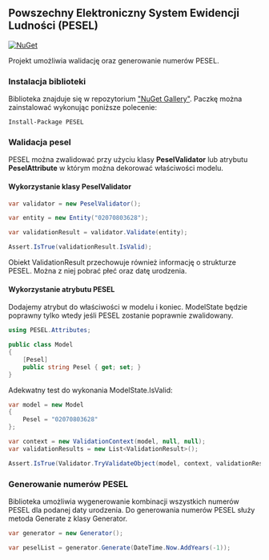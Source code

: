 ﻿## Powszechny Elektroniczny System Ewidencji Ludności (PESEL) 

[![NuGet](https://img.shields.io/nuget/v/PESEL.svg)](https://www.nuget.org/packages/PESEL/) 

Projekt umożliwia walidację oraz generowanie numerów PESEL.

### Instalacja biblioteki
Biblioteka znajduje się w repozytorium ["NuGet Gallery"](https://www.nuget.org/packages/PESEL). Paczkę można zainstalować wykonując poniższe polecenie:
```
Install-Package PESEL
```
### Walidacja pesel
PESEL można zwalidować przy użyciu klasy **PeselValidator** lub atrybutu **PeselAttribute** w którym można dekorować właściwości modelu.

#### Wykorzystanie klasy PeselValidator
```csharp
var validator = new PeselValidator();

var entity = new Entity("02070803628");

var validationResult = validator.Validate(entity);

Assert.IsTrue(validationResult.IsValid);
```
Obiekt ValidationResult przechowuje również informację o strukturze PESEL. Można z niej pobrać płeć oraz datę urodzenia.

#### Wykorzystanie atrybutu PESEL

Dodajemy atrybut do właściwości w modelu i koniec. 
ModelState będzie poprawny tylko wtedy jeśli PESEL zostanie poprawnie zwalidowany.
```csharp
using PESEL.Attributes;

public class Model
{
    [Pesel]
    public string Pesel { get; set; }
}
```
Adekwatny test do wykonania ModelState.IsValid:
```csharp
var model = new Model
{
    Pesel = "02070803628"
};

var context = new ValidationContext(model, null, null);
var validationResults = new List<ValidationResult>();

Assert.IsTrue(Validator.TryValidateObject(model, context, validationResults, true));
```

### Generowanie numerów PESEL

Biblioteka umożliwia wygenerowanie kombinacji wszystkich numerów PESEL dla podanej daty urodzenia.
Do generowania numerów PESEL służy metoda Generate z klasy Generator.
```csharp
var generator = new Generator();

var peselList = generator.Generate(DateTime.Now.AddYears(-1));
```